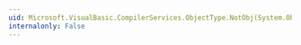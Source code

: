 ```yaml
---
uid: Microsoft.VisualBasic.CompilerServices.ObjectType.NotObj(System.Object)
internalonly: False
---
```

